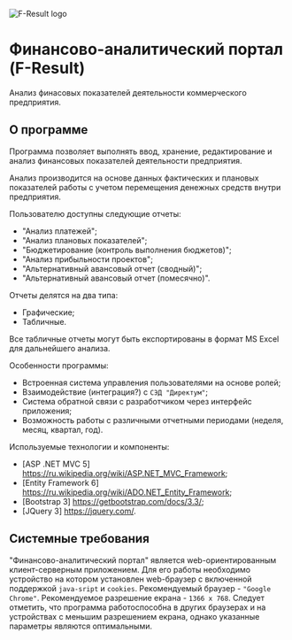 ![F-Result logo](http://moonr.ho.ua/downloads/gallery/fresult/FResult-logo.png)

# Финансово-аналитический портал (F-Result)
Анализ финасовых показателей деятельности коммерческого предприятия.

## О программе
Программа позволяет выполнять ввод, хранение, редактирование и анализ финансовых показателей деятельности предприятия.

Анализ производится на основе данных фактических и плановых показателей работы с учетом перемещения денежных средств внутри предприятия. 

Пользователю доступны следующие отчеты: 
* "Анализ платежей";
* "Анализ плановых показателей";
* "Бюджетирование (контроль выполнения бюджетов)";
* "Анализ прибыльности проектов";
* "Альтернативный авансовый отчет (сводный)";
* "Альтернативный авансовый отчет (помесячно)".

Отчеты делятся на два типа: 
* Графические;
* Табличные.

Все табличные отчеты могут быть експортированы в формат MS Excel для дальнейшего анализа.

Особенности программы:
* Встроенная система управления пользователями на основе ролей;
* Взаимодействие (интеграция?) с `СЭД "Директум"`;
* Система обратной связи с разработчиком через интерфейс приложения; 
* Возможность работы с различными отчетными периодами (неделя, месяц, квартал, год).

Используемые технологии и компоненты:
* [ASP .NET MVC 5] https://ru.wikipedia.org/wiki/ASP.NET_MVC_Framework;
* [Entity Framework 6] https://ru.wikipedia.org/wiki/ADO.NET_Entity_Framework;
* [Bootstrap 3] https://getbootstrap.com/docs/3.3/;
* [JQuery 3] https://jquery.com/.

## Системные требования
"Финансово-аналитический портал" является web-ориентированным клиент-серверным приложением. Для его работы необходимо устройство на котором установлен web-браузер с включенной поддержкой `java-sript` и `cookies`. Рекомендуемый браузер - `"Google Chrome"`. Рекомендуемое разрешение екрана - `1366 x 768`. Следует отметить, что программа работоспособна в других браузерах и на устройствах с меньшим разрешением екрана, однако указанные параметры являются оптимальными.
